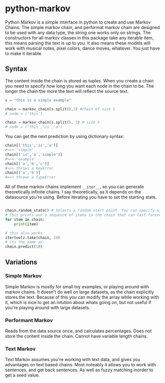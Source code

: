 # python-markov
Python Markov is a simple interface in python to create and use Markov Chains. The simple markov chain, and performat markov chain are designed to be used with any data type, the string one works only on strings. The constructors for all markov classes in this package take any iterable item, this means parsing the text is up to you. It also means these models will work with musical notes, pixel colors, dance moves, whatever. You just have to make it iterable.

## Syntax
The content inside the chain is stored as tuples. When you create a chain you need to specify how long you want each node in the chain to be. The longer the chain the more the text will reflect the source text.
```python
s = "this is a simple example"

chain = markov_chain(s.split(),1) #chain of size 1
# node = ('this')

chain = markov_chain(s.split(), 3) # size 5
# node = ('this','is','a')
```
You can get the next prediction by using dictionary syntax:
```python
chain[('this','is','a')]
#>>> 'simple'
chain[('is','a','simple')]
#>>> 'example'
chain[('a','b','c')]
#>>> throws a KeyError
chain[('a','b')]
#>>> throws a TypeError
```

All of these markov chains implement `__iter__`, so you can generate theoretically infinite chains. I say theoretically, as it depends on the datasource you're using. Before iterating you have to set the starting state.

```python

chain.random_state() # Selects a random start point. You can specify with set_state()
# this prints out a sequence of items in the chain that can last forever. (be careful)
for item in chain:
    print(item)

# this also works
itertoolz.take(chain, 10)
# its the same as:
chain.predict(10)
```

## Variations

### Simple Markov
Simple Markov is mostly for small toy examples, or playing around with markov chains. It doesn't do well on large datasets, as the chain explicitly stores the text. Because of this you can modify the array while working with it, which is nice to get an intution about whats going on, but not useful if you're playing around with large datasets.
### Performant Markov
Reads from the data source once, and calculates percentages. Does not store the content inside the chain. Cannot have variable length chains.
### Text Markov
Text Markov assumes you're working with text data, and gives you advantages on text based chains. Most noteably it allows you to work with sentences, and get back sentences. As well as fuzzy matching inorder to get a seed value.
